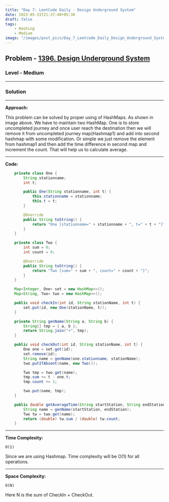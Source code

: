 ```yaml
---
title: "Day 7: LeetCode Daily - Design Underground System"
date: 2023-05-31T21:37:40+05:30
draft: false
tags:
    - Hashing
    - Medium
image: "/images/post_pics/Day_7_Leetcode_Daily_Design_Underground_System/Cover.png"
---
```



## Problem - [1396. Design Underground System](https://leetcode.com/problems/design-underground-system/)

### Level - Medium
---

### Solution

---
**Approach:**

This problem can be solved by proper using of HashMaps. As shown in image above. We have to maintain two HashMap. One is to store uncompleted journey and once user reach the destination then we will remove it from uncompleted journey map(Hashmap1) and add into second hashmap with some modification. Or simple we just remove the element from hashmap1 and then add the time difference in second map and increment the count. That will help us to calculate average.

---

**Code:**

```java
    private class One {
        String stationname;
        int t;

        public One(String stationname, int t) {
            this.stationname = stationname;
            this.t = t;
        }

        @Override
        public String toString() {
            return "One [stationname=" + stationname + ", t=" + t + "]";
        }
    }

    private class Two {
        int sum = 0;
        int count = 0;

        @Override
        public String toString() {
            return "Two [sum=" + sum + ", count=" + count + "]";
        }
    }

    Map<Integer, One> set = new HashMap<>();
    Map<String, Two> two = new HashMap<>();

    public void checkIn(int id, String stationName, int t) {
        set.put(id, new One(stationName, t));
    }

    private String genName(String a, String b) {
        String[] tmp = { a, b };
        return String.join("+", tmp);
    }

    public void checkOut(int id, String stationName, int t) {
        One one = set.get(id);
        set.remove(id);
        String name = genName(one.stationname, stationName);
        two.putIfAbsent(name, new Two());

        Two tmp = two.get(name);
        tmp.sum += t - one.t;
        tmp.count += 1;

        two.put(name, tmp);
    }

    public double getAverageTime(String startStation, String endStation) {
        String name = genName(startStation, endStation);
        Two tw = two.get(name);
        return (double) tw.sum / (double) tw.count;
    }
```
---

**Time Complexity:**
```
O(1)
```
Since we are using Hashmap. Time complexity will be O(1) for all operations.

---

**Space Complexity:**
```
O(N)
```
Here N is the sum of CheckIn + CheckOut.
